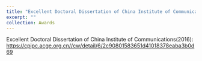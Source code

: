 ```yaml
---
title: "Excellent Doctoral Dissertation of China Institute of Communications(2016)"
excerpt: ""
collection: Awards
---
```

Excellent Doctoral Dissertation of China Institute of Communications(2016): https://cpipc.acge.org.cn//cw/detail/6/2c90801583651d41018378eaba3b0d69
